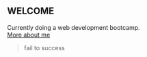 ## WELCOME 

Currently doing a web development bootcamp.  
[More about me](https://github.com/nikwilms/nikwilms/blob/1835ae7af8c9ffccc89dd41f1cc5c82dd5353a41/AboutMe.md)

> fail to success
